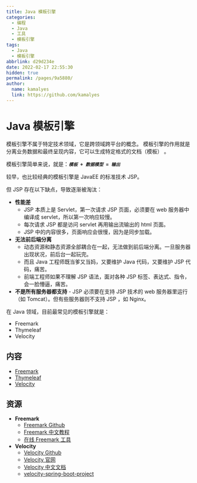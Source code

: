 ```yaml
---
title: Java 模板引擎
categories: 
  - 编程
  - Java
  - 工具
  - 模板引擎
tags: 
  - Java
  - 模板引擎
abbrlink: d29d234e
date: 2022-02-17 22:55:30
hidden: true
permalink: /pages/9a5880/
author: 
  name: kamalyes
  link: https://github.com/kamalyes
---
```


# Java 模板引擎

模板引擎不属于特定技术领域，它是跨领域跨平台的概念。 模板引擎的作用就是分离业务数据和最终呈现内容，它可以生成特定格式的文档（模板） 。

模板引擎简单来说，就是：**_`模板 + 数据模型 = 输出`_**

较早，也比较经典的模板引擎是 JavaEE 的标准技术 JSP。

但 JSP 存在以下缺点，导致逐渐被淘汰：

- **性能差**
  - JSP 本质上是 Servlet，第一次请求 JSP 页面，必须要在 web 服务器中编译成 servlet，所以第一次响应较慢。
  - 每次请求 JSP 都是访问 servlet 再用输出流输出的 html 页面。
  - JSP 中的内容很多，页面响应会很慢，因为是同步加载。
- **无法前后端分离**
  - 动态资源和静态资源全部耦合在一起，无法做到前后端分离。一旦服务器出现状况，前后台一起玩完。
  - 而且 Java 工程师既当爹又当妈，又要维护 Java 代码，又要维护 JSP 代码，痛苦。
  - 前端工程师如果不理解 JSP 语法，面对各种 JSP 标签、表达式、指令，会一脸懵逼，痛苦。
- **不是所有服务器都支持** - JSP 必须要在支持 JSP 技术的 web 服务器里运行（如 Tomcat）。但有些服务器则不支持 JSP ，如 Nginx。

在 Java 领域，目前最常见的模板引擎就是：

- Freemark
- Thymeleaf
- Velocity

## 内容

- [Freemark](01.Freemark.md)
- [Thymeleaf](02.Thymeleaf.md)
- [Velocity](03.Velocity.md)

## 资源

- **Freemark**
  - [Freemark Github](https://github.com/apache/freemarker/)
  - [Freemark 中文教程](http://freemarker.foofun.cn/)
  - [在线 Freemark 工具](https://try.freemarker.apache.org/)
- **Velocity**
  - [Velocity Github](https://github.com/apache/velocity-engine/)
  - [Velocity 官网](https://velocity.apache.org/)
  - [Velocity 中文文档](https://wizardforcel.gitbooks.io/velocity-doc/content/)
  - [velocity-spring-boot-project](https://github.com/alibaba/velocity-spring-boot-project)
